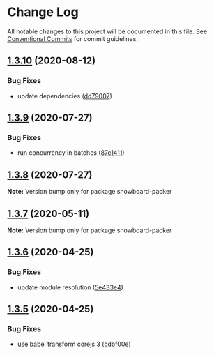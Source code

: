 # Change Log

All notable changes to this project will be documented in this file.
See [Conventional Commits](https://conventionalcommits.org) for commit guidelines.

## [1.3.10](https://github.com/bukalapak/snowboard/compare/snowboard-packer@1.3.9...snowboard-packer@1.3.10) (2020-08-12)


### Bug Fixes

* update dependencies ([dd79007](https://github.com/bukalapak/snowboard/commit/dd79007450a6a461849cd6dacfaa9eda00917c90))





## [1.3.9](https://github.com/bukalapak/snowboard/compare/snowboard-packer@1.3.8...snowboard-packer@1.3.9) (2020-07-27)


### Bug Fixes

* run concurrency in batches ([87c1411](https://github.com/bukalapak/snowboard/commit/87c1411acf643450eac27fcd067bffd76658dd4a))





## [1.3.8](https://github.com/bukalapak/snowboard/compare/snowboard-packer@1.3.7...snowboard-packer@1.3.8) (2020-07-27)

**Note:** Version bump only for package snowboard-packer





## [1.3.7](https://github.com/bukalapak/snowboard/compare/snowboard-packer@1.3.6...snowboard-packer@1.3.7) (2020-05-11)

**Note:** Version bump only for package snowboard-packer





## [1.3.6](https://github.com/bukalapak/snowboard/compare/snowboard-packer@1.3.5...snowboard-packer@1.3.6) (2020-04-25)


### Bug Fixes

* update module resolution ([5e433e4](https://github.com/bukalapak/snowboard/commit/5e433e451d93055a23d9d03228655093983133d3))





## [1.3.5](https://github.com/bukalapak/snowboard/compare/snowboard-packer@1.3.4...snowboard-packer@1.3.5) (2020-04-25)


### Bug Fixes

* use babel transform corejs 3 ([cdbf00e](https://github.com/bukalapak/snowboard/commit/cdbf00e5f5911c4a49f6c2254a2dd1c7a87b0ace))
